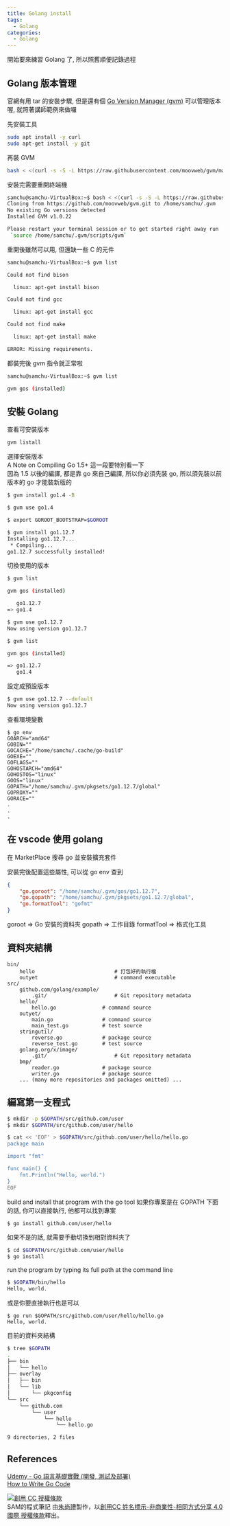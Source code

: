 ```yaml
---
title: Golang install
tags:
  - Golang
categories:
  - Golang
---
```


開始要來練習 Golang 了, 所以照舊順便記錄過程

<!--more-->

## Golang 版本管理
官網有用 tar 的安裝步驟, 但是還有個 [Go Version Manager (gvm)](https://github.com/moovweb/gvm) 可以管理版本喔, 就照著講師範例來做囉  

先安裝工具
``` bash
sudo apt install -y curl
sudo apt-get install -y git
```

再裝 GVM
``` bash
bash < <(curl -s -S -L https://raw.githubusercontent.com/moovweb/gvm/master/binscripts/gvm-installer)
```

安裝完需要重開終端機
``` bash
samchu@samchu-VirtualBox:~$ bash < <(curl -s -S -L https://raw.githubusercontent.com/moovweb/gvm/master/binscripts/gvm-installer)
Cloning from https://github.com/moovweb/gvm.git to /home/samchu/.gvm
No existing Go versions detected
Installed GVM v1.0.22

Please restart your terminal session or to get started right away run
 `source /home/samchu/.gvm/scripts/gvm`
```

重開後雖然可以用, 但還缺一些 C 的元件
``` bash
samchu@samchu-VirtualBox:~$ gvm list

Could not find bison

  linux: apt-get install bison

Could not find gcc

  linux: apt-get install gcc

Could not find make

  linux: apt-get install make

ERROR: Missing requirements.
```

都裝完後 gvm 指令就正常啦
``` bash
samchu@samchu-VirtualBox:~$ gvm list

gvm gos (installed)
```

## 安裝 Golang

查看可安裝版本
``` bash
gvm listall
```

選擇安裝版本  
A Note on Compiling Go 1.5+ 這一段要特別看一下  
因為 1.5 以後的編譯, 都是靠 go 來自己編譯, 所以你必須先裝 go, 所以須先裝以前版本的 go 才能裝新版的  
``` bash
$ gvm install go1.4 -B

$ gvm use go1.4

$ export GOROOT_BOOTSTRAP=$GOROOT

$ gvm install go1.12.7
Installing go1.12.7...
 * Compiling...
go1.12.7 successfully installed!
```

切換使用的版本
``` bash
$ gvm list

gvm gos (installed)

   go1.12.7
=> go1.4

$ gvm use go1.12.7
Now using version go1.12.7

$ gvm list

gvm gos (installed)

=> go1.12.7
   go1.4
```

設定成預設版本
``` bash
$ gvm use go1.12.7 --default
Now using version go1.12.7
```

查看環境變數
```
$ go env
GOARCH="amd64"
GOBIN=""
GOCACHE="/home/samchu/.cache/go-build"
GOEXE=""
GOFLAGS=""
GOHOSTARCH="amd64"
GOHOSTOS="linux"
GOOS="linux"
GOPATH="/home/samchu/.gvm/pkgsets/go1.12.7/global"
GOPROXY=""
GORACE=""
.
.
.
```

## 在 vscode 使用 golang

在 MarketPlace 搜尋 go 並安裝擴充套件

安裝完後配置這些屬性, 可以從 go env 查到
``` json
{
    "go.goroot": "/home/samchu/.gvm/gos/go1.12.7",
    "go.gopath": "/home/samchu/.gvm/pkgsets/go1.12.7/global",
    "go.formatTool": "gofmt"
}
```
goroot => Go 安裝的資料夾
gopath => 工作目錄
formatTool => 格式化工具


## 資料夾結構
```
bin/
    hello                          # 打包好的執行檔
    outyet                         # command executable
src/
    github.com/golang/example/
        .git/                      # Git repository metadata
	hello/
	    hello.go               # command source
	outyet/
	    main.go                # command source
	    main_test.go           # test source
	stringutil/
	    reverse.go             # package source
	    reverse_test.go        # test source
    golang.org/x/image/
        .git/                      # Git repository metadata
	bmp/
	    reader.go              # package source
	    writer.go              # package source
    ... (many more repositories and packages omitted) ...
```

## 編寫第一支程式

``` bash
$ mkdir -p $GOPATH/src/github.com/user
$ mkdir $GOPATH/src/github.com/user/hello

$ cat << 'EOF' > $GOPATH/src/github.com/user/hello/hello.go
package main

import "fmt"

func main() {
	fmt.Println("Hello, world.")
}
EOF
```

build and install that program with the go tool
如果你專案是在 GOPATH 下面的話, 你可以直接執行, 他都可以找到專案
``` bash
$ go install github.com/user/hello
```

如果不是的話, 就需要手動切換到相對資料夾了
``` bash
$ cd $GOPATH/src/github.com/user/hello
$ go install
```

run the program by typing its full path at the command line
``` bash
$ $GOPATH/bin/hello
Hello, world.
```

或是你要直接執行也是可以
```
$ go run $GOPATH/src/github.com/user/hello/hello.go
Hello, world.
```

目前的資料夾結構
``` bash
$ tree $GOPATH
.
├── bin
│   └── hello
├── overlay
│   ├── bin
│   └── lib
│       └── pkgconfig
└── src
    └── github.com
        └── user
            └── hello
                └── hello.go

9 directories, 2 files
```


## References
[Udemy - Go 語言基礎實戰 (開發, 測試及部署)](https://www.udemy.com/golang-fight/)  
[How to Write Go Code](https://golang.org/doc/code.html)

<a rel="license" href="http://creativecommons.org/licenses/by-nc-sa/4.0/"><img alt="創用 CC 授權條款" style="border-width:0" src="https://i.creativecommons.org/l/by-nc-sa/4.0/88x31.png" /></a><br /><span xmlns:dct="http://purl.org/dc/terms/" property="dct:title">SAM的程式筆記 </span>由<a xmlns:cc="http://creativecommons.org/ns#" href="https://blog.samchu.dev/" property="cc:attributionName" rel="cc:attributionURL">朱尚禮</a>製作，以<a rel="license" href="http://creativecommons.org/licenses/by-nc-sa/4.0/">創用CC 姓名標示-非商業性-相同方式分享 4.0 國際 授權條款</a>釋出。

